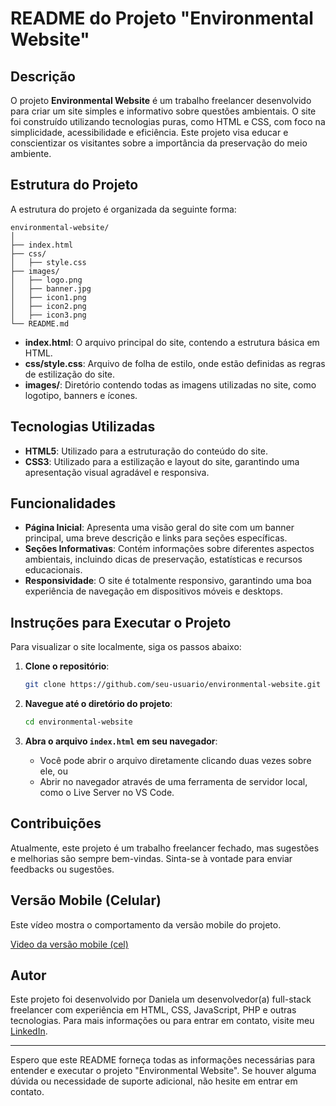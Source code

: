 
# README do Projeto "Environmental Website"

## Descrição

O projeto **Environmental Website** é um trabalho freelancer desenvolvido para criar um site simples e informativo sobre questões ambientais. O site foi construído utilizando tecnologias puras, como HTML e CSS, com foco na simplicidade, acessibilidade e eficiência. Este projeto visa educar e conscientizar os visitantes sobre a importância da preservação do meio ambiente.
## Estrutura do Projeto

A estrutura do projeto é organizada da seguinte forma:



```
environmental-website/
│
├── index.html
├── css/
│   ├── style.css
├── images/
│   ├── logo.png
│   ├── banner.jpg
│   ├── icon1.png
│   ├── icon2.png
│   ├── icon3.png
└── README.md
```

- **index.html**: O arquivo principal do site, contendo a estrutura básica em HTML.
- **css/style.css**: Arquivo de folha de estilo, onde estão definidas as regras de estilização do site.
- **images/**: Diretório contendo todas as imagens utilizadas no site, como logotipo, banners e ícones.

## Tecnologias Utilizadas

- **HTML5**: Utilizado para a estruturação do conteúdo do site.
- **CSS3**: Utilizado para a estilização e layout do site, garantindo uma apresentação visual agradável e responsiva.

## Funcionalidades

- **Página Inicial**: Apresenta uma visão geral do site com um banner principal, uma breve descrição e links para seções específicas.
- **Seções Informativas**: Contém informações sobre diferentes aspectos ambientais, incluindo dicas de preservação, estatísticas e recursos educacionais.
- **Responsividade**: O site é totalmente responsivo, garantindo uma boa experiência de navegação em dispositivos móveis e desktops.

## Instruções para Executar o Projeto

Para visualizar o site localmente, siga os passos abaixo:

1. **Clone o repositório**: 
   ```bash
   git clone https://github.com/seu-usuario/environmental-website.git
   ```

2. **Navegue até o diretório do projeto**:
   ```bash
   cd environmental-website
   ```

3. **Abra o arquivo `index.html` em seu navegador**:
   - Você pode abrir o arquivo diretamente clicando duas vezes sobre ele, ou
   - Abrir no navegador através de uma ferramenta de servidor local, como o Live Server no VS Code.

## Contribuições

Atualmente, este projeto é um trabalho freelancer fechado, mas sugestões e melhorias são sempre bem-vindas. Sinta-se à vontade para enviar feedbacks ou sugestões.

## Versão Mobile (Celular)

Este vídeo mostra o comportamento da versão mobile do projeto.

[Video da versão mobile (cel)](https://github.com/user-attachments/assets/2a621aaf-c964-4f01-a185-4534af9a9fca)


## Autor

Este projeto foi desenvolvido por Daniela um desenvolvedor(a) full-stack freelancer com experiência em HTML, CSS, JavaScript, PHP e outras tecnologias. Para mais informações ou para entrar em contato, visite meu [LinkedIn](https://www.linkedin.com/in/daniela-cruz-malta/).

---

Espero que este README forneça todas as informações necessárias para entender e executar o projeto "Environmental Website". Se houver alguma dúvida ou necessidade de suporte adicional, não hesite em entrar em contato.
